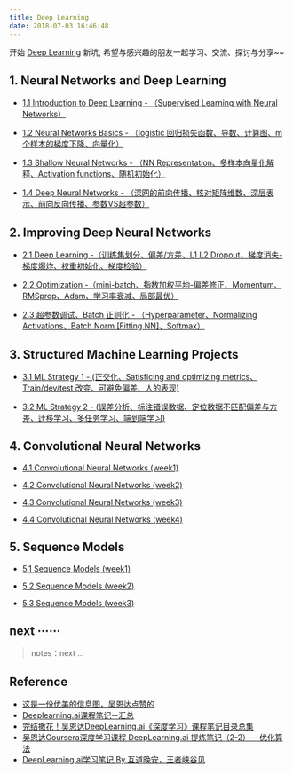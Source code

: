 ```yaml
---
title: Deep Learning
date: 2018-07-03 16:46:48
---
```


开始 [Deep Learning](https://en.wikipedia.org/wiki/Deep_learning) 新坑, 希望与感兴趣的朋友一起学习、交流、探讨与分享~~

## 1. Neural Networks and Deep Learning

- [1.1 Introduction to Deep Learning  - （Supervised Learning with Neural Networks）][c1w1]

- [1.2 Neural Networks Basics - （logistic 回归损失函数、导数、计算图、m个样本的梯度下降、向量化）][c1w2]

- [1.3 Shallow Neural Networks - （NN Representation、多样本向量化解释、Activation functions、随机初始化）][c1w3]

- [1.4 Deep Neural Networks - （深网的前向传播、核对矩阵维数、深层表示、前向反向传播、参数VS超参数）][c1w4]

[c1w1]: /2017/12/01/deeplearning-ai-Neural-Networks-and-Deep-Learning-week1/
[c1w2]: /2018/07/07/deeplearning-ai-Neural-Networks-and-Deep-Learning-week2/
[c1w3]: /2018/07/14/deeplearning-ai-Neural-Networks-and-Deep-Learning-week3/
[c1w4]: /2018/07/15/deeplearning-ai-Neural-Networks-and-Deep-Learning-week4/

## 2. Improving Deep Neural Networks 

- [2.1 Deep Learning -（训练集划分、偏差/方差、L1 L2 Dropout、梯度消失-梯度爆炸、权重初始化、梯度检验）][c2w1]

- [2.2 Optimization -（mini-batch、指数加权平均-偏差修正、Momentum、RMSprop、Adam、学习率衰减、局部最优）][c2w2]

- [2.3 超参数调试、Batch 正则化 - （Hyperparameter、Normalizing Activations、Batch Norm [Fitting NN]、Softmax）][c2w3]

[c2w1]: /2018/07/19/deeplearning-ai-Improving-Deep-Neural-Networks-week1/
[c2w2]: /2018/07/21/deeplearning-ai-Improving-Deep-Neural-Networks-week2/
[c2w3]: /2018/07/21/deeplearning-ai-Improving-Deep-Neural-Networks-week2/

## 3. Structured Machine Learning Projects 

- [3.1 ML Strategy 1 - (正交化、Satisficing and optimizing metrics、Train/dev/test 改变、可避免偏差、人的表现)][c3w1]

- [3.2 ML Strategy 2 - (误差分析、标注错误数据、定位数据不匹配偏差与方差、迁移学习、多任务学习、端到端学习)][c3w2]

[c3w1]: /2018/07/24/deeplearning-ai-Structured-Machine-Learning-Projects-week1/
[c3w2]: /2018/07/25/deeplearning-ai-Structured-Machine-Learning-Projects-week2/

## 4. Convolutional Neural Networks

- [4.1 Convolutional Neural Networks (week1)][0]

- [4.2 Convolutional Neural Networks (week2)][0]

- [4.3 Convolutional Neural Networks (week3)][0]

- [4.4 Convolutional Neural Networks (week4)][0]

## 5. Sequence Models

- [5.1 Sequence Models (week1)][0]

- [5.2 Sequence Models (week2)][0]

- [5.3 Sequence Models (week3)][0]

## next ⋯⋯

> notes：next ...

[0]: /

## Reference

- [这是一份优美的信息图，吴恩达点赞的][1]
- [Deeplearning.ai课程笔记--汇总][2]
- [完结撒花！吴恩达DeepLearning.ai《深度学习》课程笔记目录总集][3]
- [吴恩达Coursera深度学习课程 DeepLearning.ai 提炼笔记（2-2）-- 优化算法][4]
- [DeepLearning.ai学习笔记 By 互道晚安，王者峡谷见][5]

[1]: https://juejin.im/post/5aa0e3d45188255587231bae
[2]: https://blog.csdn.net/zwqjoy/article/details/80022385
[3]: https://blog.csdn.net/koala_tree/article/details/79913655
[4]: https://blog.csdn.net/koala_tree/article/details/78199611
[5]: http://www.cnblogs.com/marsggbo/p/7625565.html

